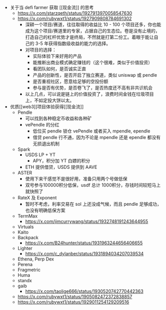 - 关于当 defi farmer 获取 [[现金流]] 的思考
	- https://x.com/starzqeth/status/1927913970058547630
	- https://x.com/rubywxt1/status/1927909808784691302
		- 深耕一个项目/赛道，往往取得的收益比 10 - 100 个项目还多，你也能成为这个项目/赛道里的专家，占据自己的生态位。卷是没有止境的，打造自己的杠杆优势才是终局，不然就是打第二份工。着眼于能让自己的 3-5 年获得指数级收益的能力的选择。
		- 对项目的选择：
			- 实际体验下来好用的产品
			- 能推断出商业模式确定赚钱的（这个很难，类似于价值投资）
			- 看团队如何，是否诚实正直
			- 产品的创新性，是否开启了独立赛道，类似 uniswap 或 pendle
			- 是否重视社区，愿意给足够的空投份额
			- 参与是否有优势，是否卷飞了，是否热度还不高有非共识机会
		- 以上几点，可以说是链上的价值投资了，浪费时间金钱在垃圾项目上，不如定投大饼以太。
- 优质[[web3]]项目体验获得[[现金流]]
	- Pendle
		- 可以找到各种稳定币收益和各种矿
		- vePendle 的分红
			- 低位买 pendle 锁仓 vePendle 或者买入 mpendle, ependle
			- 借贷 pendle 行不通，因为不论是 mpendle 还是 ependle 都没有无损退出机制
	- Spark
		- USDS LP + YT
			- APY，积分加 YT 白嫖的积分
		- ETH 提供借贷，USDS 提供到 AAVE
	- ASTER
		- 使用下来干感觉不是很好用，准备只用两个号做低保
		- 双号参与100000积分低保，usdf 总计 1000积分，存钱时间较短马上就快照了
	- RateX 及 Exponent
		- 暂时不考虑，利率交易在 sol 上还没成气候，而且 pendle 足够成功，也没有明确低保方案
	- TermMax
		- https://x.com/jimcurrywang/status/1932748191243644955
	- Virtuals
	- Kaito
	- Backpack
		- https://x.com/B24hunter/status/1931963244656406655
	- Lighter
		- https://x.com/c_dylanber/status/1931894034207039534
	- Ethena, Perp Dex
	- Perena
	- Fragmetric
	- Huma
	- standx
	- gaib
		- https://x.com/taolige666/status/1930520742770442363
	- https://x.com/rubywxt1/status/1905082472372838857
	- https://x.com/rubywxt1/status/1929011254129209516